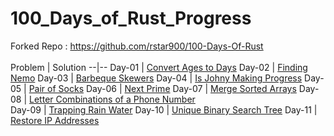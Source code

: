 # 100_Days_of_Rust_Progress
Forked Repo : https://github.com/rstar900/100-Days-Of-Rust
<br>
<br>
Problem | Solution
--|--
Day-01 | [Convert Ages to Days](https://github.com/rstar900/100-Days-Of-Rust/tree/main/Week-01/Day-01_Convert-Ages-To-Days)
Day-02 | [Finding Nemo](https://github.com/rstar900/100-Days-Of-Rust/tree/main/Week-01/Day-02_Finding-Nemo)
Day-03 | [Barbeque Skewers](https://github.com/rstar900/100-Days-Of-Rust/tree/main/Week-01/Day-03_Barbecue-Skewers)
Day-04 | [Is Johny Making Progress](https://github.com/rstar900/100-Days-Of-Rust/tree/main/Week-01/Day-04_Is-Johnny-Making-Progress)
Day-05 | [Pair of Socks](https://github.com/rstar900/100-Days-Of-Rust/tree/main/Week-01/Day-05_Pair-Of-Socks)
Day-06 | [Next Prime](https://github.com/rstar900/100-Days-Of-Rust/tree/main/Week-01/Day-06_Next-Prime)
Day-07 | [Merge Sorted Arrays](https://github.com/rstar900/100-Days-Of-Rust/tree/main/Week-01/Day-07_Merge-Sorted-Array)
Day-08 | [Letter Combinations of a Phone Number](https://github.com/rstar900/100-Days-Of-Rust/tree/main/Week-02/Day-08_Letter-Combinations-Of-A-Phone-Number)  
Day-09 | [Trapping Rain Water](https://github.com/rstar900/100-Days-Of-Rust/tree/main/Week-02/Day-09_Trapping-Rain-Water)
Day-10 | [Unique Binary Search Tree](https://github.com/rstar900/100-Days-Of-Rust/tree/main/Week-02/Day-10_Unique-Binary-Search-Trees)
Day-11 | [Restore IP Addresses](https://github.com/rstar900/100-Days-Of-Rust/tree/main/Week-02/Day-11_Restore-IP-Addresses) 
